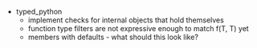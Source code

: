 * typed_python
    * implement checks for internal objects that hold themselves
    * function type filters are not expressive enough to match f(T, T) yet
    * members with defaults - what should this look like?